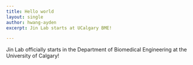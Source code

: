 ```yaml
---
title: Hello world
layout: single
author: hwang-ayden
excerpt: Jin Lab starts at UCalgary BME!

---
```


Jin Lab officially starts in the Department of Biomedical Engineering at the University of Calgary!
